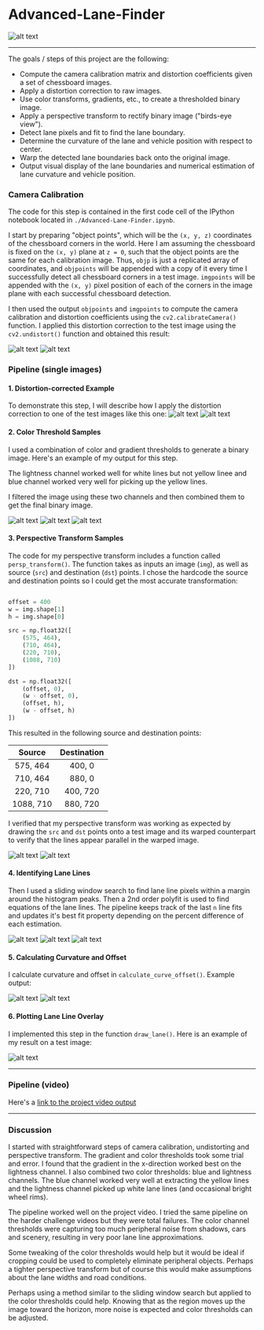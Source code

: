 # Advanced-Lane-Finder

![alt text][image13]

---

The goals / steps of this project are the following:

* Compute the camera calibration matrix and distortion coefficients given a set of chessboard images.
* Apply a distortion correction to raw images.
* Use color transforms, gradients, etc., to create a thresholded binary image.
* Apply a perspective transform to rectify binary image ("birds-eye view").
* Detect lane pixels and fit to find the lane boundary.
* Determine the curvature of the lane and vehicle position with respect to center.
* Warp the detected lane boundaries back onto the original image.
* Output visual display of the lane boundaries and numerical estimation of lane curvature and vehicle position.

[//]: # (Image References)

[image1]: ./examples/calibration-distorted.png "Calibration Distorted"
[image2]: ./examples/calibration-undistorted.png "Calibration Undistorted"
[image3]: ./examples/original.png "Original Road"
[image4]: ./examples/undistorted.png "Undistorted Road"

[image5]: ./examples/blue-channel.png "Blue Channel Threshold"
[image6]: ./examples/lightness-channel.png "Lightness Channel Threshold"
[image7]: ./examples/combined-binary.png "Combined Binary"
[image8]: ./examples/persp-boundary.png "Perspective Boundary"
[image9]: ./examples/binary-warped.png "Binary Warped"
[image10]: ./examples/histogram.png "Histogram"
[image11]: ./examples/sliding-window-fit.png "Sliding Window Fit"
[image12]: ./examples/targeted-fit.png "Targeted Fit"
[image13]: ./examples/output.png "Output"


[image17]: ./examples/r-curve-eqn.png "Curve EQN"
[image18]: ./examples/curvature.jpg "Measure Curvature"

[image19]: ./examples/lane-overlay.png "Lane Overlay"

[video]: ./project_video.mp4 "Project Video"


### Camera Calibration

The code for this step is contained in the first code cell of the IPython notebook located in `./Advanced-Lane-Finder.ipynb`.  

I start by preparing "object points", which will be the `(x, y, z)` coordinates of the chessboard corners in the world.
Here I am assuming the chessboard is fixed on the `(x, y)` plane at `z = 0`, such that the object points are the same for each calibration image.
Thus, `objp` is just a replicated array of coordinates, and `objpoints` will be appended with a copy of it every time I successfully detect 
all chessboard corners in a test image.  `imgpoints` will be appended with the `(x, y)` pixel position of each of the corners in the image plane
with each successful chessboard detection.  

I then used the output `objpoints` and `imgpoints` to compute the camera calibration and distortion coefficients using the `cv2.calibrateCamera()`
function.  I applied this distortion correction to the test image using the `cv2.undistort()` function and obtained this result: 

![alt text][image1]
![alt text][image2]

### Pipeline (single images)

#### 1. Distortion-corrected Example

To demonstrate this step, I will describe how I apply the distortion correction to one of the test images like this one:
![alt text][image3]
![alt text][image4]


#### 2. Color Threshold Samples

I used a combination of color and gradient thresholds to generate a binary image.  Here's an example of my output for this step. 

The lightness channel worked well for white lines but not yellow linee and blue channel worked very well for picking up the yellow lines.

I filtered the image using these two channels and then combined them to get the final binary image.


![alt text][image5]
![alt text][image6]
![alt text][image7]

#### 3. Perspective Transform Samples

The code for my perspective transform includes a function called `persp_transform()`.  The function takes as inputs an image (`img`), as well as source (`src`) and destination (`dst`) points.  I chose the hardcode the source and destination points so I could get the most accurate transformation:

```python

offset = 400
w = img.shape[1]
h = img.shape[0]

src = np.float32([
    (575, 464),
    (710, 464), 
    (220, 710), 
    (1088, 710)
])

dst = np.float32([
    (offset, 0),
    (w - offset, 0),
    (offset, h),
    (w - offset, h)
])

```

This resulted in the following source and destination points:

| Source        | Destination   | 
|:-------------:|:-------------:| 
| 575, 464      | 400, 0        | 
| 710, 464      | 880, 0        |
| 220, 710      | 400, 720      |
| 1088, 710     | 880, 720      |

I verified that my perspective transform was working as expected by drawing the `src` and `dst` points onto a test image and its warped counterpart to verify that the lines appear parallel in the warped image.

![alt text][image8]
![alt text][image9]

#### 4. Identifying Lane Lines

Then I used a sliding window search to find lane line pixels within a margin around the histogram peaks.
Then a 2nd order polyfit is used to find equations of the lane lines. The pipeline keeps track of the last `n` line fits and updates it's best fit property depending on the percent difference of each estimation.

![alt text][image10]
![alt text][image11]
![alt text][image12]

#### 5. Calculating Curvature and Offset

I calculate curvature and offset in `calculate_curve_offset()`. Example output:

![alt text][image17]
![alt text][image18]


#### 6. Plotting Lane Line Overlay

I implemented this step in the function `draw_lane()`.  Here is an example of my result on a test image:

![alt text][image13]

---

### Pipeline (video)

Here's a [link to the project video output](./output_videos/project_video.mp4)

---

### Discussion

I started with straightforward steps of camera calibration, undistorting and perspective transform. The gradient and color thresholds took some trial and error. I found that the gradient in the x-direction worked best on the lightness channel. I also combined two color thresholds: blue and lightness channels. The blue channel worked very well at extracting the yellow lines and the lightness channel picked up white lane lines (and occasional bright wheel rims).

The pipeline worked well on the project video. I tried the same pipeline on the harder challenge videos but they were total failures. The color channel thresholds were capturing too much peripheral noise from shadows, cars and scenery, resulting in very poor lane line approximations.

Some tweaking of the color thresholds would help but it would be ideal if cropping could be used to completely eliminate peripheral objects. Perhaps a tighter perspective transform but of course this would make assumptions about the lane widths and road conditions.

Perhaps using a method similar to the sliding window search but applied to the color thresholds could help. Knowing that as the region moves up the image toward the horizon, more noise is expected and color thresholds can be adjusted.
